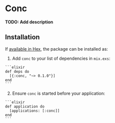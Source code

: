 # Conc

**TODO: Add description**

## Installation

If [available in Hex](https://hex.pm/docs/publish), the package can be installed as:

  1. Add `conc` to your list of dependencies in `mix.exs`:

    ```elixir
    def deps do
      [{:conc, "~> 0.1.0"}]
    end
    ```

  2. Ensure `conc` is started before your application:

    ```elixir
    def application do
      [applications: [:conc]]
    end
    ```

